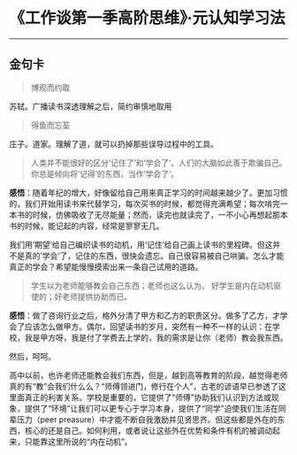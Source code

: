 # 《工作谈第一季高阶思维》·元认知学习法
---

## 金句卡

> 博观而约取

苏轼。广播读书深透理解之后，简约审慎地取用

> 得鱼而忘荃

庄子。道家。理解了道，就可以扔掉那些误导过程中的工具。

> 人类并不能很好的区分‘记住了’和‘学会了’。人们的大脑如此善于欺骗自己。你总是倾向将’记得‘的东西，当作’学会了‘。

**感悟**：随着年纪的增大，好像留给自己用来真正学习的时间越来越少了。更加习惯的，我们开始用读书来代替学习，每次买书的时候，都觉得充满希望；每次啃完一本书的时候，仿佛吸收了无尽能量；然而，读完也就读完了，一不小心再想起那本书的时候，能记起的内容，经常是寥寥无几。

我们用‘期望’给自己编织读书的动机，用‘记住’给自己画上读书的里程碑。但这并不是真的’学会‘了，记住的东西，很快会遗忘。自己很容易被自己哄骗。怎么才能真正的学会？希望能慢慢摸索出来一条自己试用的道路。

> 学生以为老师能够教会自己东西；老师也这么认为。
> 好学生是内在动机驱使的；好老师提供协助而已。

**感悟**：做了咨询行业之后，格外分清了甲方和乙方的职责区分。做多了乙方，才学会了应该怎么做甲方。偶尔，回望读书的岁月，突然有一种不一样的认识：在学校，我是甲方呀，我是付了学费去上学的，我的需求是让你（老师）教会我东西。

然后，呵呵。

高中以前，也许老师还能教会我们东西，但是，越到高等教育的阶段，越觉得老师真的有“教”会我们什么么？“师傅领进门，修行在个人”，古老的谚语早已参透了这里面真正的利害关系。学校是重要的，它提供了“师傅”协助我们认识到方法或现象，提供了“环境”让我们可以更专心于学习本身，提供了“同学”迫使我们生活在同辈压力（peer preasure）中才能不断自我激励并见贤思齐。但这些都是外在的东西，核心的还是自己。如何利用，或者说让这些外在优势和条件有机的被调动起来，只能靠这里所说的“内在动机”。



